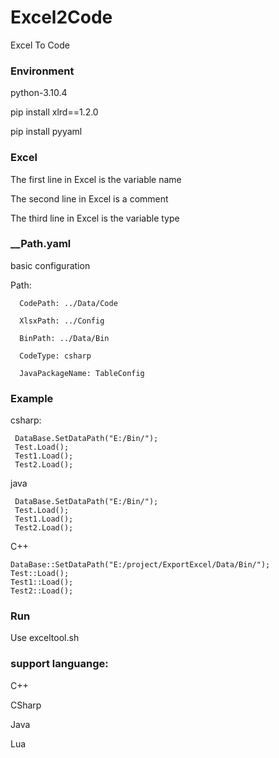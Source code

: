 # Excel2Code
Excel To  Code

### Environment
python-3.10.4

pip install xlrd==1.2.0

pip install pyyaml

### Excel
The first line in Excel is the variable name

The second line in Excel is a comment

The third line in Excel is the variable type

### __Path.yaml    
basic configuration

Path:
```
  CodePath: ../Data/Code
  
  XlsxPath: ../Config
  
  BinPath: ../Data/Bin
  
  CodeType: csharp   

  JavaPackageName: TableConfig
```


### Example
csharp:
```
 DataBase.SetDataPath("E:/Bin/");
 Test.Load();
 Test1.Load();
 Test2.Load();
```
java
```
 DataBase.SetDataPath("E:/Bin/");
 Test.Load();
 Test1.Load();
 Test2.Load();
```

C++
```
DataBase::SetDataPath("E:/project/ExportExcel/Data/Bin/");
Test::Load();
Test1::Load();
Test2::Load();
```
### Run

Use exceltool.sh


### support languange:
C++

CSharp

Java

Lua
